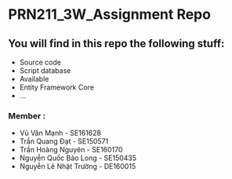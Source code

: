 # PRN211_3W_Assignment Repo
## You will find in this repo the following stuff:
* Source code 
* Script database
* Available 
* Entity Framework Core
* ...

### Member :
- Vũ Văn Mạnh - SE161628
- Trần Quang Đạt - SE150571
- Trần Hoàng Nguyên - SE160170
- Nguyễn Quốc Bảo Long - SE150435
- Nguyễn Lê Nhật Trường - DE160015
